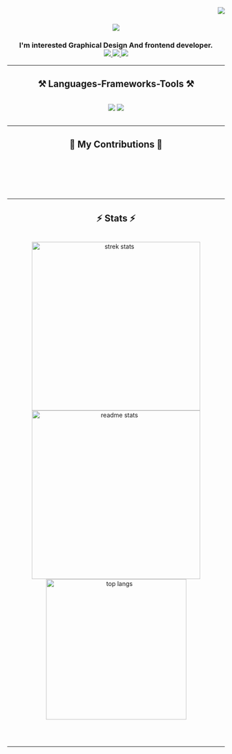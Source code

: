 <img align="right" src="https://visitor-badge.laobi.icu/badge?page_id=notfirsttt.notfirsttt" />

<h1 align="center">
    <img src="https://readme-typing-svg.herokuapp.com/?font=Audiowide&size=35&center=true&vCenter=true&width=500&height=70&duration=4000&lines=Hi+Guys+👋;+I'm+Rizkulloh+Alpriyansah;&color=8B0000" />


</h1>

<h3 align="center">I'm interested Graphical Design And frontend developer.

<br/>
 
<div align="center"> 
  <a href="mailto:rizkullahalfriansyah92@gmail.com">
    <img src="https://img.shields.io/badge/Gmail-333333?style=for-the-badge&logo=gmail&logoColor=red" />
  </a>
  <a href="https://linkedin.com/in/pedro-sales-muniz" target="_blank">
    <img src="https://img.shields.io/badge/LinkedIn-0077B5?style=for-the-badge&logo=linkedin&logoColor=white" target="_blank" />
  </a>
  <a href="https://notfirsttt.github.io" target="_blank">
     <img src="https://img.shields.io/badge/Portfolio-FF5722?style=for-the-badge&logo=todoist&logoColor=white" target="_blank" /> <!-- sqlite, safari, google-chrome are other good icon options -->
  </a>
</div>

 <hr/>
 
<h2 align="center">⚒️ Languages-Frameworks-Tools ⚒️</h2>
<br/>
<div align="center">
    <img src="https://skillicons.dev/icons?i=react,bootstrap,html,css,vscode,github,figma,tailwind,git" />
    <img src="https://skillicons.dev/icons?i=go,python,cpp,github,ai,pr,mysql" /><br>
</div>

<br/>
<hr/>

<div align="center">
  <h2>🐍 My Contributions 🐍</h2>
  <br>
<!--   <img alt="snake eating my contributions" src="https://raw.githubusercontent.com/notfirsttt/notfirsttt/output/github-contribution-grid-snake.svg" /> -->
  
  <br/><br/><br/>
</div>

<hr/>

<h2 align="center">⚡ Stats ⚡</h2>
<br>
<div align=center>
<img width=390 src="https://streak-stats.demolab.com/?user=notfirsttt&theme=react&border_radius=10" alt="strek stats" />

<img width=390 src="https://github-readme-stats-git-masterrstaa-rickstaa.vercel.app/api?username=notfirsttt&count_private=true&show_icons=true&theme=react&rank_icon=github&border_radius=10" alt="readme stats" />

<img width=325 align="center" src="https://github-readme-stats-git-masterrstaa-rickstaa.vercel.app/api/top-langs/?username=notfirsttt&hide=HTML&langs_count=8&layout=compact&theme=react&border_radius=10" alt="top langs" />

</div>

<br/><br/>

<hr/>

<br/>


<br/>
